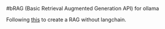 #bRAG (Basic Retrieval Augmented Generation API) for ollama


Following [this](https://grski.pl/pdf-brag) to create a RAG without langchain.
